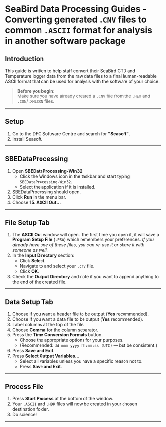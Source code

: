 
# SeaBird Data Processing Guides - Converting generated .`CNV` files to common `.ASCII` format for analysis in another software package

## Introduction

This guide is written to help staff convert their SeaBird CTD and Temperature logger data from the raw data files to a final human-readable ASCII format that can be used for analysis with the software of your choice.

> **Before you begin:**  
> Make sure you have already created a `.CNV` file from the `.HEX` and `.CON`/`.XMLCON` files.

---

## Setup

1. Go to the DFO Software Centre and search for **"Seasoft"**.
2. Install Seasoft.

---

## SBEDataProcessing

1. Open **SBEDataProcessing-Win32**.
    - Click the Windows icon in the taskbar and start typing `SBEDataProcessing-Win32`.
    - Select the application if it is installed.
2. SBEDataProcessing should open.
3. Click **Run** in the menu bar.
4. Choose **15. ASCII Out…**

---

## File Setup Tab

1. The **ASCII Out** window will open. The first time you open it, it will save a **Program Setup File** (`.PSA`) which remembers your preferences. *If you already have one of these files, you can re-use it or share it with someone as well.*
2. In the **Input Directory** section:
    - Click **Select**.
    - Navigate to and select your `.cnv` file.
    - Click **OK**.
3. Check the **Output Directory** and note if you want to append anything to the end of the created file.

---

## Data Setup Tab

1. Choose if you want a header file to be output (**Yes** recommended).
2. Choose if you want a data file to be output (**Yes** recommended).
3. Label columns at the top of the file.
4. Choose **Comma** for the column separator.
5. Press the **Time Conversion Formats** button.  
    - Choose the appropriate options for your purposes.  
    - (Recommended: `dd mmm yyyy hh:mm:ss (UTC)` — but be consistent.)
6. Press **Save and Exit**.
7. Press **Select Output Variables…**
    - Select all variables unless you have a specific reason not to.
    - Press **Save and Exit**.

---

## Process File

1. Press **Start Process** at the bottom of the window.
2. Your `.ASCII` and `.HDR` files will now be created in your chosen destination folder. 
3. Do science!

---
